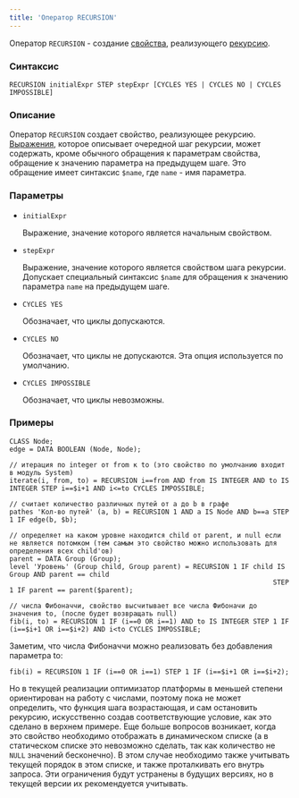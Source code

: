 ```yaml
---
title: 'Оператор RECURSION'
---
```


Оператор `RECURSION` - создание [свойства](Properties.md), реализующего [рекурсию](Recursion_RECURSION.md).

### Синтаксис 

```
RECURSION initialExpr STEP stepExpr [CYCLES YES | CYCLES NO | CYCLES IMPOSSIBLE]
```

### Описание

Оператор `RECURSION` создает свойство, реализующее рекурсию. [Выражения](Expression.md), которое описывает очередной шаг рекурсии, может содержать, кроме обычного обращения к параметрам свойства, обращение к значению параметра на предыдущем шаге. Это обращение имеет синтаксис `$name`, где `name` - имя параметра.

### Параметры

- `initialExpr`

    Выражение, значение которого является начальным свойством.

- `stepExpr`

    Выражение, значение которого является свойством шага рекурсии. Допускает специальный синтаксис `$name` для обращения к значению параметра `name` на предыдущем шаге.

- `CYCLES YES`

    Обозначает, что циклы допускаются.

- `CYCLES NO`

    Обозначает, что циклы не допускаются. Эта опция используется по умолчанию.

- `CYCLES IMPOSSIBLE`

    Обозначает, что циклы невозможны.

### Примеры

```lsf
CLASS Node;
edge = DATA BOOLEAN (Node, Node);

// итерация по integer от from к to (это свойство по умолчанию входит в модуль System)
iterate(i, from, to) = RECURSION i==from AND from IS INTEGER AND to IS INTEGER STEP i==$i+1 AND i<=to CYCLES IMPOSSIBLE;

// считает количество различных путей от a до b в графе
pathes 'Кол-во путей' (a, b) = RECURSION 1 AND a IS Node AND b==a STEP 1 IF edge(b, $b);

// определяет на каком уровне находится child от parent, и null если не является потомком (тем самым это свойство можно использовать для определения всех child'ов)
parent = DATA Group (Group);
level 'Уровень' (Group child, Group parent) = RECURSION 1 IF child IS Group AND parent == child
                                                                  STEP 1 IF parent == parent($parent);

// числа Фибоначчи, свойство высчитывает все числа Фибоначи до значения to, (после будет возвращать null)
fib(i, to) = RECURSION 1 IF (i==0 OR i==1) AND to IS INTEGER STEP 1 IF (i==$i+1 OR i==$i+2) AND i<to CYCLES IMPOSSIBLE;
```


Заметим, что числа Фибоначчи можно реализовать без добавления параметра to:

```lsf
fib(i) = RECURSION 1 IF (i==0 OR i==1) STEP 1 IF (i==$i+1 OR i==$i+2);
```

Но в текущей реализации оптимизатор платформы в меньшей степени ориентирован на работу с числами, поэтому пока не может определить, что функция шага возрастающая, и сам остановить рекурсию, искусственно создав соответствующие условие, как это сделано в верхнем примере. Еще больше вопросов возникает, когда это свойство необходимо отображать в динамическом списке (а в статическом списке это невозможно сделать, так как количество не `NULL` значений бесконечно). В этом случае необходимо также учитывать текущей порядок в этом списке, и также проталкивать его внутрь запроса. Эти ограничения будут устранены в будущих версиях, но в текущей версии их рекомендуется учитывать.
